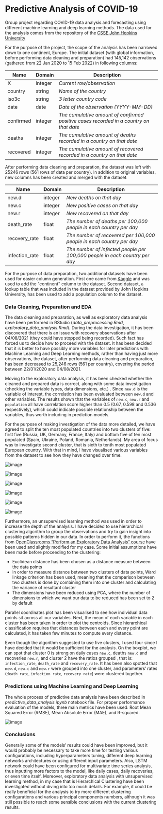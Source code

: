 # Predictive Analysis of COVID-19

Group project regarding COVID-19 data analysis and forecasting using different machine learning and deep learning methods. The data used for the analysis comes from the repository of the [CSSE John Hopkins University](https://github.com/CSSEGISandData/COVID-19) 

For the purpose of the project, the scope of the analysis has been narrowed down to one continent, Europe. The initial dataset (with global information, before performing data cleaning and preparation) had 145,142 observations (gathered from 22 Jan 2020 to 15 Feb 2022) in following columns:

| Name | Domain | Description |
|------|--------|-------------|
| X | integer | *Current row/observation* |
| country | string | *Name of the country* |
| iso3c | string | *3 letter country code* |
| date | date | *Date of the observation (YYYY-MM-DD)* |
| confirmed | integer | *The cumulative amount of confirmed positive cases recorded in a country on that date* |
| deaths | integer | *The cumulative amount of deaths recorded in a country on that date* |
| recovered | integer | *The cumulative amount of recovered recorded in a country on that date* |

After performing data cleaning and preparation, the dataset was left with 25246 rows (561 rows of data per country). In addition to original variables, new columns has been created and merged with the dataset:


| Name | Domain | Description |
|------|--------|-------------|
| new.d | integer | *New deaths on that day* |
| new.c | integer | *New positive cases on that day* |
| new.r | integer | *New recovered on that day* |
| death_rate | float | *The number of deaths per 100,000 people in each country per day* |
| recovery_rate | float | *The number of recovered per 100,000 people in each country per day* |
| infection_rate | float | *The number of infected people per 100,000 people in each country per day* |

For the purpose of data preparation, two additional datasets have been used for easier column generation. First one came from [Kaggle](https://www.kaggle.com/datasets/folaraz/world-countries-and-continents-details?select=Countries+Longitude+and+Latitude.csv) and was used to add the "continent" column to the dataset. 
Second dataset, a lookup table that was included in the dataset provided by John Hopkins University, has been used to add a population column to the dataset.


### Data Cleaning, Preparation and EDA
The data cleaning and preparation, as well as exploratory data analysis have been performed in RStudio (*data_preprocessing.Rmd*, *exploratory_data_analysis.Rmd*).
During the data investigation, it has been discovered that there is an issue with recovery observations after 04/08/2021 (they could have stopped being recorded). Such fact has forced us to decide how to proceed with the dataset.
It has been decided that it is better to have possibly more variables for later predictions with Machine Learning and Deep Learning methods, rather than having just more
observations, the dataset, after performing data cleaning and preparation, has been decreased to 25,246 rows (561 per country), covering the period between 22/01/2020 and 04/08/2021.


Moving to the exploratory data analysis, it has been checked whether the cleaned and prepared data is correct, along with some data investigation (checking the variable types, data dimensions, etc.) . Since `new.d` is the variable of interest, the correlation has been evaluated between `new.d` and other
variables. The results shown that the variables of `new.c`, `new.r` and `population` all have correlation score higher than 0.5 (0.67, 0.598 and 0.536 respectively), which could indicate possible relationship between the variables, thus worth including in prediction models.

For the purpose of making investigation of the data more detailed, we have agreed to split the ten most populated countries into two clusters of five: first five (Russia, UK, Germany, France, Italy) and bottom five of ten most populated (Spain, Ukraine, Poland, Romania, Netherlands).
My area of focus was to investigate second cluster, that is sixth to tenth most populated European country. With that in mind, I have visualised various variables from the dataset to see how they have changed over time.

![image](https://user-images.githubusercontent.com/96207926/194916186-de228a5f-f2cc-406e-9d34-478d0d4f7028.png)

![image](https://user-images.githubusercontent.com/96207926/194916256-3c478dc9-716e-4c23-ad6f-2aae290b7c16.png)

![image](https://user-images.githubusercontent.com/96207926/194916319-7b3e73dd-5ea7-452d-8bd2-b3d056a4b068.png)

![image](https://user-images.githubusercontent.com/96207926/194916365-5aa950e8-6177-4ca0-b4a1-a82f132ca743.png)

![image](https://user-images.githubusercontent.com/96207926/194916408-aa752b86-b831-4030-a600-2dbb1a20c744.png)

![image](https://user-images.githubusercontent.com/96207926/194916435-e82848ed-4ac0-47b2-a2e9-cc57ff6b00e8.png)


Furthermore, an unsupervised learning method was used in order to increase
the depth of the analysis. I have decided to use hierarchical clustering algorithm to group the
observations and try to gain insight into possible patterns hidden in our data. In order to perform
it, the functions from [OpenClassrooms “Perform an Exploratory Data Analysis” course](https://github.com/OpenClassrooms-Student-Center/Multivariate-Exploratory-Analysis) have been
used and slightly modified for my case. Some initial assumptions have been made before proceeding to
the clustering:
- Euclidean distance has been chosen as a distance measure between the data points
- In order to measure distance between two clusters of data points, Ward linkage criterion has
been used, meaning that the comparison between two clusters is done by combining them into
one cluster and calculating the variance of resultant cluster
- The dimensions have been reduced using PCA, where the number of dimensions to which we
want our data to be reduced has been set to 2 by default

Parallel coordinates plot has been visualised to see how individual data points sit across all our variables. Next, the mean of each variable in each cluster has been taken in order to plot the centroids. Since hierarchical classification requires that distances between each and every point are calculated, it has taken few
minutes to compute every distance.

Even though the algorithm suggested to use five clusters, I used four since I have decided that it would be sufficient for the analysis. On the boxplot, we can spot that cluster 0 is strong on daily cases `new.c`, deaths `new.d` and recoveries `new.r`, and cluster 2 have the ratios grouped , that is: `infection_rate`, `death_rate` and `recovery_rate`. 
It has been also spotted that `new.d`, `new.c` and `new.r` were grouped into one cluster, and parameters’ rates (`death_rate`, `infection_rate`, `recovery_rate`) were clustered together. 

### Predictions using Machine Learning and Deep Learning
The whole process of predictive data analysis have been described in *predictive_data_analysis.ipynb* notebook file.
For proper performance evaluation of the models, three main metrics have been used: Root Mean Squared Error (RMSE), Mean Absolute Error (MAE), and R-squared.

![image](https://user-images.githubusercontent.com/96207926/194923524-8952cf4c-d081-4cf1-ac85-560b1ded28a7.png)


### Conclusions
Generally some of the models’ results could have been improved, but it would probably be necessary to take more time for testing various configurations, including hyperparameters tuning, different deep learning networks architectures or using different input parameters. Also, LSTM network could have been configured for multivariate time series analysis, thus inputting more factors to the model, like daily cases, daily recoveries, or even time itself. Moreover, exploratory data analysis with unsupervised learning method, in my case that is Hierarchical Clustering have been investigated without diving into too much details. For example, it could be really beneficial for the analysis to try more different clustering configurations and various principal components numbers, although it was still possible to
reach some sensible conclusions with the current clustering results.
